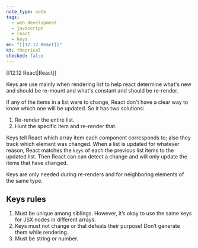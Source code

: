 ```yaml
---
note_type: note
tags:
  - web_development
  - javascript
  - react
  - keys
mn: "[[12.12 React]]"
kt: theorical
checked: false
---
```

[[12.12 React|React]]

Keys are use mainly when rendering list to help react determine what's new and should be re-mount and what's constant and should be re-render. 

If any of the items in a list were to change, React don't have a clear way to know which one will be updated. So it has two solutions: 
1. Re-render the entire list.
2. Hunt the specific item and re-render that.

Keys tell React which array item each component corresponds to; also they track which element was changed. When a list is updated for whatever reason, React matches the `keys` of each the previous list items to the updated list. Then React can can detect a change and will only update the items that have changed.

Keys are only needed during re-renders and for neighboring elements of the same type. 

## Keys rules
1. Must be unique among siblings. However, it’s okay to use the same keys for JSX nodes in different arrays.
2. Keys must not change or that defeats their purpose! Don’t generate them while rendering.
3. Must be string or number. 

